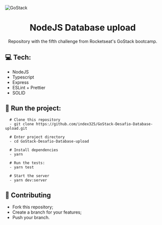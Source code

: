 <img alt="GoStack" src="https://storage.googleapis.com/golden-wind/bootcamp-gostack/header-desafios.png" />
<h1 align=center>NodeJS Database upload</h1>
<p align="center">Repository with the fifth challenge from Rocketseat's GoStack bootcamp.</p>

## :computer: Tech:
- NodeJS
- Typescript
- Express
- ESLint + Prettier
- SOLID

## :running: Run the project:
```shell
  # Clone this repository
  - git clone https://github.com/index325/GoStack-Desafio-Database-upload.git
  
  # Enter project directory
  - cd GoStack-Desafio-Database-upload
  
  # Install dependencies
  - yarn
  
  # Run the tests:
  - yarn test
  
  # Start the server
  - yarn dev:server
```

## :fork_and_knife: Contributing
- Fork this repository;
- Create a branch for your features;
- Push your branch.
